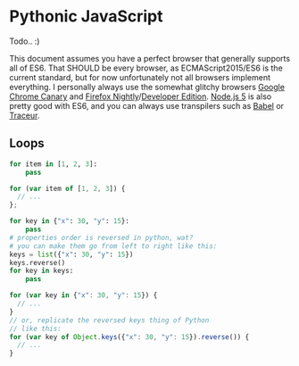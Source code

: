 # Pythonic JavaScript
Todo.. :)

This document assumes you have a perfect browser that generally supports all of ES6. That SHOULD be every browser, as ECMAScript2015/ES6 is the current standard, but for now unfortunately not all browsers implement everything. I personally always use the somewhat glitchy browsers [Google Chrome Canary](https://www.google.com/chrome/browser/canary.html) and [Firefox Nightly](https://nightly.mozilla.org/)/[Developer Edition](https://www.mozilla.org/en-US/firefox/developer/). [Node.js 5](https://nodejs.org/en/blog/release/v5.0.0/) is also pretty good with ES6, and you can always use transpilers such as [Babel](https://babeljs.io/) or [Traceur](https://github.com/google/traceur-compiler).

## Loops

```python
for item in [1, 2, 3]:
    pass
```

```javascript
for (var item of [1, 2, 3]) {
  // ...
};
```

```python
for key in {"x": 30, "y": 15}:
    pass
# properties order is reversed in python, wat?
# you can make them go from left to right like this:
keys = list({"x": 30, "y": 15})
keys.reverse()
for key in keys:
    pass
```

```javascript
for (var key in {"x": 30, "y": 15}) {
  // ...
}
// or, replicate the reversed keys thing of Python
// like this:
for (var key of Object.keys({"x": 30, "y": 15}).reverse()) {
  // ...
}
```
